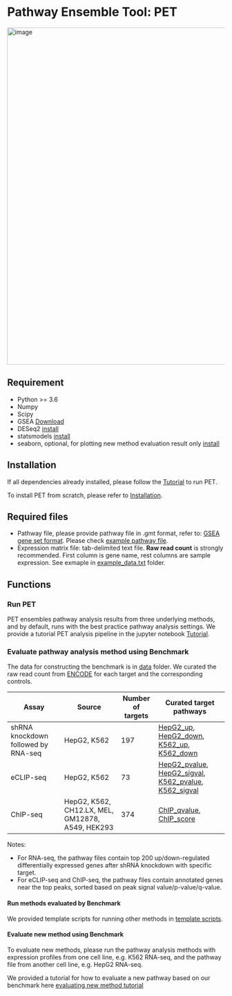 # Pathway Ensemble Tool: PET
<img width="781" alt="image" src="https://user-images.githubusercontent.com/16437494/207137637-32dec909-145c-4a3a-9421-57f62189dfb2.png">

## Requirement
* Python >= 3.6
* Numpy
* Scipy
* GSEA [Download](http://www.gsea-msigdb.org/gsea/downloads.jsp)
* DESeq2 [install](https://bioconductor.org/packages/release/bioc/html/DESeq2.html)
* statsmodels [install](https://www.statsmodels.org/stable/install.html)
* seaborn, optional, for plotting new method evaluation result only [install](https://seaborn.pydata.org/installing.html)

## Installation
If all dependencies already installed, please follow the [Tutorial](https://github.com/hedgehug/PET/blob/main/run_PET_tutorial.ipynb) to run PET.

To install PET from scratch, please refer to [Installation](https://github.com/hedgehug/PET/blob/main/Installation.md).

## Required files
* Pathway file, please provide pathway file in .gmt format, refer to: [GSEA gene set format](https://software.broadinstitute.org/cancer/software/gsea/wiki/index.php/Data_formats#Gene_Set_Database_Formats). Please check [example pathway file](https://github.com/hedgehug/PET/blob/main/example/c2.cp.kegg.v2023.1.Hs.symbols.gmt). 
* Expression matrix file: tab-delimited text file. **Raw read count** is strongly recommended. First column is gene name, rest columns are sample expression. See exmaple in [example_data.txt](https://github.com/hedgehug/PET/tree/main/example/example_data.txt) folder. 


## Functions

### Run PET
PET ensembles pathway analysis results from three underlying methods, and by default, runs with the best practice pathway analysis settings.
We provide a tutorial PET analysis pipeline in the jupyter notebook [Tutorial](https://github.com/hedgehug/PET/blob/main/run_PET_tutorial.ipynb).

### Evaluate pathway analysis method using Benchmark

The data for constructing the benchmark is in [data](https://github.com/hedgehug/PET/tree/main/data) folder. We curated the raw read count from [ENCODE](https://www.encodeproject.org/) for each target and the corresponding controls. 


| Assay     | Source                                     | Number of targets | Curated target pathways                                                                                                                                                                                                                                                                                                                                                                    |
|-----------|--------------------------------------------|-------------------|--------------------------------------------------------------------------------------------------------------------------------------------------------------------------------------------------------------------------------------------------------------------------------------------------------------------------------------------------------------------------------------------|
| shRNA knockdown followed by RNA-seq| HepG2, K562                                |197| [HepG2_up](https://github.com/hedgehug/PET/blob/main/data/ENCODE_HepG2_RNA_up.gmt), [HepG2_down](https://github.com/hedgehug/PET/blob/main/data/ENCODE_HepG2_RNA_down.gmt), [K562_up](https://github.com/hedgehug/PET/blob/main/data/ENCODE_K562_RNA_up.gmt), [K562_down](https://github.com/hedgehug/PET/blob/main/data/ENCODE_K562_RNA_down.gmt)                                         |
| eCLIP-seq | HepG2, K562                                |73| [HepG2_pvalue](https://github.com/hedgehug/PET/blob/main/data/ENCODE_HepG2_eCLIP_pval.gmt), [HepG2_sigval](https://github.com/hedgehug/PET/blob/main/data/ENCODE_HepG2_eCLIP_signal_value.gmt), [K562_pvalue](https://github.com/hedgehug/PET/blob/main/data/ENCODE_K562_eCLIP_pval.gmt), [K562_sigval](https://github.com/hedgehug/PET/blob/main/data/ENCODE_K562_eCLIP_signal_value.gmt) |                                                                                                                                                   |
| ChIP-seq  | HepG2, K562, CH12.LX, MEL, GM12878, A549, HEK293 |374| [ChIP_qvalue](https://github.com/hedgehug/PET/blob/main/data/ENCODE_ChIP_seq_qvalue.gmt), [ChIP_score](https://github.com/hedgehug/PET/blob/main/data/ENCODE_ChIP_seq_peak_score.gmt)                                                                                                                                                                                                                                                                                   |

Notes: 
* For RNA-seq, the pathway files contain top 200 up/down-regulated differentially expressed genes after shRNA knockdown with specific target.
* For eCLIP-seq and ChIP-seq, the pathway files contain annotated genes near the top peaks, sorted based on peak signal value/p-value/q-value.

#### Run methods evaluated by Benchmark
We provided template scripts for running other methods in [template scripts](https://github.com/hedgehug/PET/tree/main/template_script).

#### Evaluate new method using Benchmark

To evaluate new methods, please run the pathway analysis methods with expression profiles from one cell line, e.g. K562 RNA-seq, and the pathway file from another cell line, e.g. HepG2 RNA-seq. 

We provided a tutorial for how to evaluate a new pathway based on our benchmark here [evaluating new method tutorial](https://github.com/hedgehug/PET/blob/main/evaluate_new_method.ipynb)

